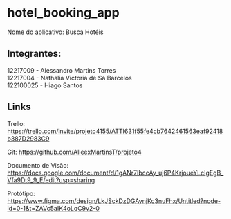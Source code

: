 # hotel_booking_app

Nome do aplicativo: Busca Hotéis

## Integrantes:

12217009 - Alessandro Martins Torres \
12217004 - Nathalia Victoria de Sá Barcelos \
122100025 - Hiago Santos 


 ## Links

Trello: https://trello.com/invite/projeto4155/ATTI631f55fe4cb7642461563eaf92418b387D2983C9 

Git: https://github.com/AlleexMartinsT/projeto4

Documento de Visão: https://docs.google.com/document/d/1gANr7IbccAy_uj6P4KrjoueYLcIgEgB_Vfa9Dt9_9_E/edit?usp=sharing

Protótipo: https://www.figma.com/design/LkJSckDzDGAynjKc3nuFhx/Untitled?node-id=0-1&t=ZAVc5aIK4oLqC9v2-0 
